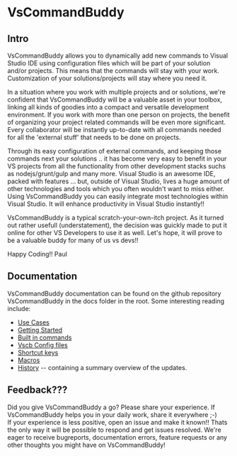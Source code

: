 # VsCommandBuddy

## Intro
VsCommandBuddy allows you to dynamically add new commands to Visual Studio IDE using configuration files which will be part 
of your solution and/or projects. This means that the commands will stay with your work. Customization of your solutions/projects
will stay where you need it. 

In a situation where you work with multiple projects and or solutions, we're confident that VsCommandBuddy will be a valuable asset in your 
toolbox, linking all kinds of goodies into a compact and versatile development environment.
If you work with more than one person on projects, the benefit of organizing your project related commands will be even more significant. Every collaborator 
will be instantly up-to-date with all commands needed for all the 'external stuff' that needs to be done on projects.

Through its easy configuration of external commands, and keeping those commands next your solutions .. it has become very easy to benefit 
in your VS projects from all the functionality from other development stacks suchs as nodejs/grunt/gulp and many more. Visual Studio is an 
awesome IDE, packed with features ... but, outside of Visual Studio, lives a huge amount of other technologies and tools which you often 
wouldn't want to miss either. Using VsCommandBuddy you can easily integrate most technologies within Visual Studio. It will enhance productivity 
in Visual Studio instantly!!

VsCommandBuddy is a typical scratch-your-own-itch project. As it turned out rather usefull (understatement), the decision was guickly made to put it online for 
other VS Developers to use it as well. Let's hope, it will prove to be a valuable buddy for many of us vs devs!!
 
Happy Coding!! 
Paul


## Documentation
VsCommandBuddy documentation can be found on the github repository VsCommandBuddy in the docs folder in the root. 
Some interesting reading include:
- [Use Cases](Docs/usecases.md)
- [Getting Started](Docs/gettingstarted.md)
- [Built in commands](Docs/builtincommands.md)
- [Vscb Config files](Docs/vscbfiles.md)
- [Shortcut keys](Docs/shortcutkeys.md)
- [Macros](Docs/macros.md)
- [History](Docs/history.md) -- containing a summary overview of the updates.


## Feedback???
Did you give VsCommandBuddy a go? Please share your experience. If VsCommandBuddy helps you in your daily work, share it everywhere ;-)  
If your experience is less positive, open an issue and make it known!! Thats the only way it will be possible to respond and get issues resolved.
We're eager to receive bugreports, documentation errors, feature requests or any other thoughts you might have on VsCommandBuddy!




